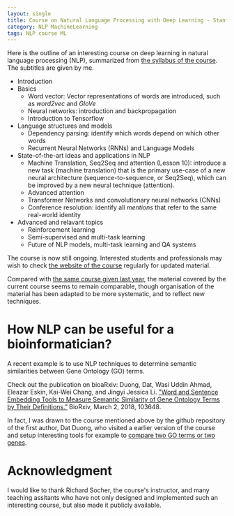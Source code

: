 ```yaml
---
layout: single
title: Course on Natural Language Processing with Deep Learning - Stanford CS224n
category: NLP MachineLearning
tags: NLP course ML
---
```


Here is the outline of an interesting course on deep learning in natural language processing (NLP), summarized from [the syllabus of the course](http://web.stanford.edu/class/cs224n/syllabus.html). The subtitles are given by me.

* Introduction
* Basics
    * Word vector: Vector representations of words are introduced, such as *word2vec* and *GloVe*
    * Neural networks: introduction and backpropagation
    * Introduction to Tensorflow
* Language structures and models
    * Dependency parsing: identify which words depend on which other words
    * Recurrent Neural Networks (RNNs) and Language Models
* State-of-the-art ideas and applications in NLP
    * Machine Translation, Seq2Seq and attention (Lesson 10): introduce a new task (machine translation) that is the primary use-case of a new neural architecture (sequence-to-sequence, or Seq2Seq), which can be improved by a new neural technique (attention).
    * Advanced attention
    * Transformer Networks and convolutionary neural networks (CNNs)
    * Conference resolution: identify all *mentions* that refer to the same real-world identity
* Advanced and relavant topics
    * Reinforcement learning
    * Semi-supervised and multi-task learning
    * Future of NLP models, multi-task learning and QA systems

The course is now still ongoing. Interested students and professionals may wish to check [the website of the course](http://web.stanford.edu/class/cs224n/) regularly for updated material.

Compared with [the same course given last year](http://cs224d.stanford.edu/syllabus.html), the material covered by the current course seems to remain comparable, though organisation of the material has been adapted to be more systematic, and to reflect new techniques.

# How NLP can be useful for a bioinformatician?

A recent example is to use NLP techniques to determine semantic similarities between Gene Ontology (GO) terms. 

Check out the publication on bioaRxiv: Duong, Dat, Wasi Uddin Ahmad, Eleazar Eskin, Kai-Wei Chang, and Jingyi Jessica Li. ["Word and Sentence Embedding Tools to Measure Semantic Similarity of Gene Ontology Terms by Their Definitions.”](https://doi.org/10.1101/103648) BioRxiv, March 2, 2018, 103648. 

In fact, I was drawn to the course mentioned above by the github repository of the first author, Dat Duong, who visited a earlier version of the course and setup interesting tools for example to [compare two GO terms or two genes](https://github.com/datduong/word2vec2compareGenes).

# Acknowledgment

I would like to thank Richard Socher, the course's instructor, and many teaching assitants who have not only designed and implemented such an interesting course, but also made it publicly available. 
